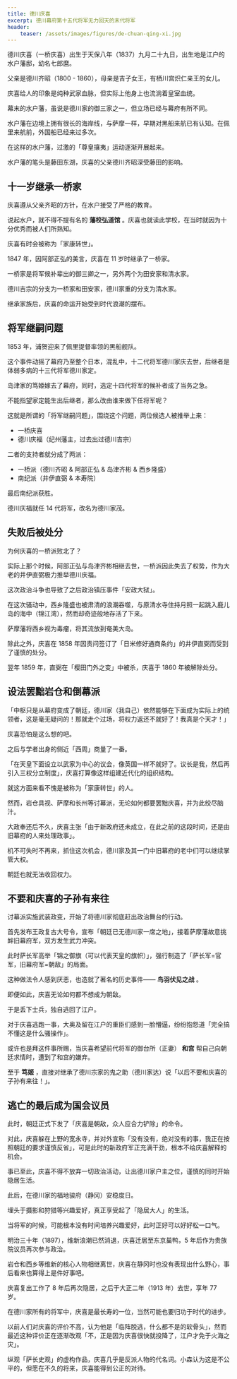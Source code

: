 ```yaml
---
title: 德川庆喜
excerpt: 德川幕府第十五代将军无力回天的末代将军
header: 
    teaser: /assets/images/figures/de-chuan-qing-xi.jpg
---
```


德川庆喜（一桥庆喜）出生于天保八年（1837）九月二十九日，出生地是江户的水户藩邸，幼名七郎麿。

父亲是德川齐昭（1800 - 1860），母亲是吉子女王，有栖川宫炽仁亲王的女儿。

庆喜给人的印象是纯种武家血脉，但实际上他身上也流淌着皇室血统。

幕末的水户藩，虽说是德川家的御三家之一，但立场已经与幕府有所不同。

水户藩在边境上拥有很长的海岸线，与萨摩一样，早期对黑船来航已有认知。在佩里来航前，外国船已经来过多次。

在这样的水户藩，过激的「尊皇攘夷」运动逐渐开展起来。

水户藩的笔头是藤田东湖，庆喜的父亲德川齐昭深受藤田的影响。

## 十一岁继承一桥家

庆喜遵从父亲齐昭的方针，在水户接受了严格的教育。

说起水户，就不得不提有名的 **藩校弘道馆** 。庆喜也就读此学校，在当时就因为十分优秀而被人们所熟知。

庆喜有时会被称为「家康转世」。

1847 年，因阿部正弘的美言，庆喜在 11 岁时继承了一桥家。

一桥家是将军候补辈出的御三卿之一，另外两个为田安家和清水家。

德川吉宗的分支为一桥家和田安家，德川家重的分支为清水家。

继承家族后，庆喜的命运开始受到时代浪潮的摆布。

## 将军继嗣问题

1853 年，浦贺迎来了佩里提督率领的黑船舰队。

这个事件动摇了幕府乃至整个日本，混乱中，十二代将军德川家庆去世，后继者是体弱多病的十三代将军德川家定。

岛津家的笃姬嫁去了幕府，同时，选定十四代将军的候补者成了当务之急。

不能指望家定能生出后继者，那么改由谁来做下任将军呢？

这就是所谓的「将军继嗣问题」，围绕这个问题，两位候选人被推举上来：

* 一桥庆喜
* 德川庆福（纪州藩主，过去出过德川吉宗）

二者的支持者就分成了两派：

* 一桥派（德川齐昭 & 阿部正弘 & 岛津齐彬 & 西乡隆盛）
* 南纪派（井伊直弼 & 本寿院）

最后南纪派获胜。

德川庆福就任 14 代将军，改名为德川家茂。

## 失败后被处分

为何庆喜的一桥派败北了？

实际上那个时候，阿部正弘与岛津齐彬相继去世，一桥派因此失去了权势，作为大老的井伊直弼极力推举德川庆福。

这次政治斗争也导致了之后政治镇压事件「安政大狱」。

在这次骚动中，西乡隆盛也被肃清的浪潮吞噬，与原清水寺住持月照一起跳入鹿儿岛的海中（锦江湾），然而却奇迹般地存活了下来。

萨摩藩将西乡视为毒瘤，将其流放到奄美大岛。

除此之外，庆喜在 1858 年因责问签订了「日米修好通商条约」的井伊直弼而受到了谨慎的处分。

翌年 1859 年，直弼在「樱田门外之变」中被杀，庆喜于 1860 年被解除处分。

## 设法罢黜岩仓和倒幕派

「中枢只是从幕府变成了朝廷，德川家（我自己）依然能够在下面成为实际上的统领者，这是毫无疑问的！那就走个过场，将权力返还不就好了！我真是个天才！」

庆喜恐怕是这么想的吧。

之后与学者出身的侧近「西周」商量了一番。

「在天皇下面设立以武家为中心的议会，像英国一样不就好了。议长是我，然后再引入三权分立制度」，庆喜打算像这样组建近代化的组织结构。

就这方面来看不愧是被称为「家康转世」的人。

然而，岩仓具视、萨摩和长州等讨幕派，无论如何都要罢黜庆喜，并为此绞尽脑汁。

大政奉还后不久，庆喜主张「由于新政府还未成立，在此之前的这段时间，还是由旧幕府的人来处理政事」。

机不可失时不再来，抓住这次机会，德川家及其一门中旧幕府的老中们可以继续掌管大权。

朝廷也就无法收回权力。

## 不要和庆喜的子孙有来往

讨幕派实施武装政变，开始了将德川家彻底赶出政治舞台的行动。

首先发布王政复古大号令，宣布「朝廷已无德川家一席之地」，接着萨摩藩故意挑衅旧幕府军，双方发生武力冲突。

此时萨长军高举「锦之御旗（可以代表天皇的旗帜）」，强行制造了「萨长军=官军，旧幕府军=朝敌」的局面。

这种做法令人感到厌恶，也造就了著名的历史事件—— **鸟羽伏见之战** 。

即便如此，庆喜无论如何都不想成为朝敌。

于是丢下士兵，独自逃回了江户。

对于庆喜逃跑一事，大奥及留在江户的重臣们感到一脸懵逼，纷纷抱怨道「完全搞不懂这是什么骚操作」。

或许也是拜这件事所赐，当庆喜希望前代将军的御台所（正妻） **和宫** 帮自己向朝廷求情时，遭到了和宫的嫌弃。

至于 **笃姬** ，直接对继承了德川宗家的鬼之助（德川家达）说「以后不要和庆喜的子孙有来往！」。

## 逃亡的最后成为国会议员

此时，朝廷正式下发了「庆喜是朝敌，众人应合力铲除」的命令。

对此，庆喜躲在上野的宽永寺，并对外宣称「没有没有，绝对没有的事，我正在按照朝廷的要求谨慎反省」，可是此时的新政府军正充满干劲，根本不给庆喜解释的机会。

事已至此，庆喜不得不放弃一切政治活动，让出德川家户主之位，谨慎的同时开始隐居生活。

此后，在德川家的福地骏府（静冈）安稳度日。

埋头于摄影和狩猎等兴趣爱好，真正享受起了「隐居大人」的生活。

当将军的时候，可能根本没有时间培养兴趣爱好，此时正好可以好好松一口气。

明治三十年（1897），维新浪潮已然消退，庆喜迁居至东京巢鸭，5 年后作为贵族院议员再次参与政治。

岩仓和西乡等维新的核心人物相继离世，庆喜在静冈时也没有表现出什么野心，事后看来也算得上是件好事吧。

庆喜复出工作了 8 年后再次隐居，之后于大正二年（1913 年）去世，享年 77 岁。

在德川家所有的将军中，庆喜是最长寿的一位，当然可能也要归功于时代的进步。

以前人们对庆喜的评价不高，认为他是「临阵脱逃，什么都不是的软骨头」，然而最近这种评价正在逐渐改观「不，正是因为庆喜很快就投降了，江户才免于火海之灾」。

纵观「萨长史观」的虚构作品，庆喜几乎是反派人物的代名词。小森认为这是不公平的，但愿在不久的将来，庆喜能得到公正的对待。

